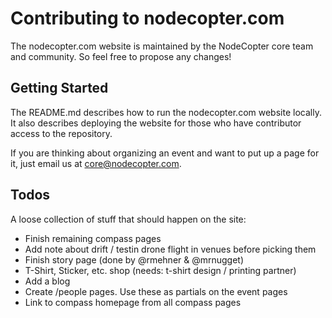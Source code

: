 # Contributing to nodecopter.com

The nodecopter.com website is maintained by the NodeCopter core team and
community. So feel free to propose any changes!

## Getting Started

The README.md describes how to run the nodecopter.com website locally. It also
describes deploying the website for those who have contributor access to the
repository.

If you are thinking about organizing an event and want to put up a page for it,
just email us at [core@nodecopter.com](mailto:core@nodecopter.com).

## Todos

A loose collection of stuff that should happen on the site:

* Finish remaining compass pages
* Add note about drift / testin drone flight in venues before picking them
* Finish story page (done by @rmehner & @mrnugget)
* T-Shirt, Sticker, etc. shop (needs: t-shirt design / printing partner)
* Add a blog
* Create /people pages. Use these as partials on the event pages
* Link to compass homepage from all compass pages
